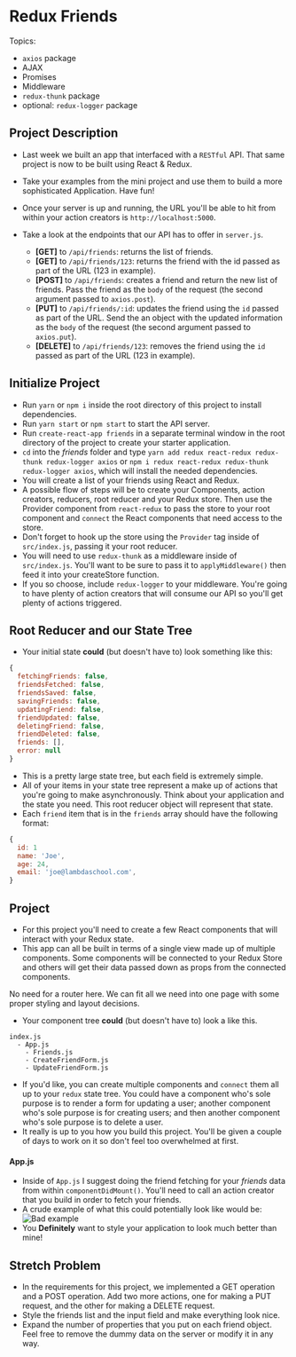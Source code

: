 # Redux Friends 

Topics:

* `axios` package
* AJAX
* Promises
* Middleware
* `redux-thunk` package
* optional: `redux-logger` package

## Project Description

* Last week we built an app that interfaced with a `RESTful` API. That same project is now to be built using React & Redux.
* Take your examples from the mini project and use them to build a more sophisticated Application. Have fun!
* Once your server is up and running, the URL you'll be able to hit from within your action creators is `http://localhost:5000`.
* Take a look at the endpoints that our API has to offer in `server.js`.

  * **[GET]** to `/api/friends`: returns the list of friends.
  * **[GET]** to `/api/friends/123`: returns the friend with the id passed as part of the URL (123 in example).
  * **[POST]** to `/api/friends`: creates a friend and return the new list of friends. Pass the friend as the `body` of the request (the second argument passed to `axios.post`).
  * **[PUT]** to `/api/friends/:id`: updates the friend using the `id` passed as part of the URL. Send the an object with the updated information as the `body` of the request (the second argument passed to `axios.put`).
  * **[DELETE]** to `/api/friends/123`: removes the friend using the `id` passed as part of the URL (123 in example).

## Initialize Project

* Run `yarn` or `npm i` inside the root directory of this project to install dependencies.
* Run `yarn start` or `npm start` to start the API server.
* Run `create-react-app friends` in a separate terminal window in the root directory of the project to create your starter application.
* `cd` into the _friends_ folder and type `yarn add redux react-redux redux-thunk redux-logger axios` or `npm i redux react-redux redux-thunk redux-logger axios`, which will install the needed dependencies.
* You will create a list of your friends using React and Redux.
* A possible flow of steps will be to create your Components, action creators, reducers, root reducer and your Redux store. Then use the Provider component from `react-redux` to pass the store to your root component and `connect` the React components that need access to the store.
* Don't forget to hook up the store using the `Provider` tag inside of `src/index.js`, passing it your root reducer.
* You will need to use `redux-thunk` as a middleware inside of `src/index.js`. You'll want to be sure to pass it to `applyMiddleware()` then feed it into your createStore function.
* If you so choose, include `redux-logger` to your middleware. You're going to have plenty of action creators that will consume our API so you'll get plenty of actions triggered.

## Root Reducer and our State Tree

* Your initial state **could** (but doesn't have to) look something like this:

```js
{
  fetchingFriends: false,
  friendsFetched: false,
  friendsSaved: false,
  savingFriends: false,
  updatingFriend: false,
  friendUpdated: false,
  deletingFriend: false,
  friendDeleted: false,
  friends: [],
  error: null
}
```

* This is a pretty large state tree, but each field is extremely simple.
* All of your items in your state tree represent a make up of actions that you're going to make asynchronously. Think about your application and the state you need. This root reducer object will represent that state.
* Each `friend` item that is in the `friends` array should have the following format:

```js
{
  id: 1
  name: 'Joe',
  age: 24,
  email: 'joe@lambdaschool.com',
}
```

## Project

* For this project you'll need to create a few React components that will interact with your Redux state.
* This app can all be built in terms of a single view made up of multiple components. Some components will be connected to your Redux Store and others will get their data passed down as props from the connected components.

No need for a router here. We can fit all we need into one page with some proper styling and layout decisions.

* Your component tree **could** (but doesn't have to) look a like this.

```
index.js
  - App.js
    - Friends.js
    - CreateFriendForm.js
    - UpdateFriendForm.js
```

* If you'd like, you can create multiple components and `connect` them all up to your `redux` state tree. You could have a component who's sole purpose is to render a form for updating a user; another component who's sole purpose is for creating users; and then another component who's sole purpose is to delete a user.
* It really is up to you how you build this project. You'll be given a couple of days to work on it so don't feel too overwhelmed at first.

#### App.js

* Inside of `App.js` I suggest doing the friend fetching for your _friends_ data from within `componentDidMount()`. You'll need to call an action creator that you build in order to fetch your friends.
* A crude example of what this could potentially look like would be:
  ![Bad example](https://image.ibb.co/hpg7gw/Screen_Shot_2018_01_24_at_1_07_21_PM.png)
* You **Definitely** want to style your application to look much better than mine!

## Stretch Problem

* In the requirements for this project, we implemented a GET operation and a POST operation. Add two more actions, one for making a PUT request, and the other for making a DELETE request.
* Style the friends list and the input field and make everything look nice.
* Expand the number of properties that you put on each friend object. Feel free to remove the dummy data on the server or modify it in any way.
